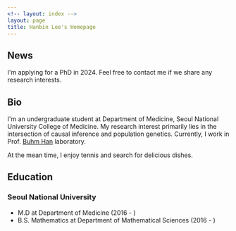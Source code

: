```yaml
---
<!-- layout: index -->
layout: page
title: Hanbin Lee's Homepage
---
```


## News 
<p class="message">
  I'm applying for a PhD in 2024. Feel free to contact me if we share any research interests.
</p>

## Bio
I'm an undergraduate student at Department of Medicine, Seoul National University College of Medicine.
My research interest primarily lies in the intersection of causal inference and population genetics.
Currently, I work in Prof. [Buhm Han](https://hanlab.snu.ac.kr) laboratory.

At the mean time, I enjoy tennis and search for delicious dishes.

## Education

### Seoul National University
- M.D at Department of Medicine (2016 - )
- B.S. Mathematics at Department of Mathematical Sciences (2016 - )

